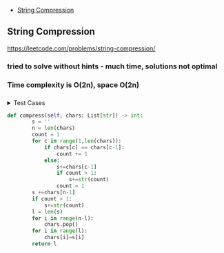 + [String Compression](#string-compression)

## String Compression

https://leetcode.com/problems/string-compression/

### tried to solve without hints - much time, solutions not optimal
### Time complexity is O(2n), space O(2n) 
### 

<details><summary>Test Cases</summary><blockquote>
        
        # ["a","2","b","2","c","c","c"] -> ["a","2","b","2","c","3"]
        # range 6-4
        # n=6
        # p=4
        # c=3
        
        # old code
        # n = len(chars)
        # pointer = 0
        # count = 1
        # for c in range(1,len(chars)):
        #     if chars[c] == chars[c-1]:
        #         count += 1
        #     else:
        #         chars[pointer]=chars[c-1]
        #         if count > 1:
        #             pointer+=1
        #             chars[pointer]=str(count)
        #         pointer+=1
        #         count = 1
        # chars[pointer]=chars[n-1]
        # if count > 1:
        #     pointer+=1
        #     chars[pointer]=str(count)
        # for i in range(n-pointer-1):
        #     chars.pop()
        # return len(chars)
</blockquote></details>


```python
def compress(self, chars: List[str]) -> int:
        s = ''
        n = len(chars)
        count = 1
        for c in range(1,len(chars)):
            if chars[c] == chars[c-1]:
                count += 1
            else:
                s+=chars[c-1]
                if count > 1:
                    s+=str(count)
                count = 1
        s +=chars[n-1]
        if count > 1:
            s+=str(count)
        l = len(s)
        for i in range(n-l):
            chars.pop()
        for i in range(l):
            chars[i]=s[i]
        return l

```
